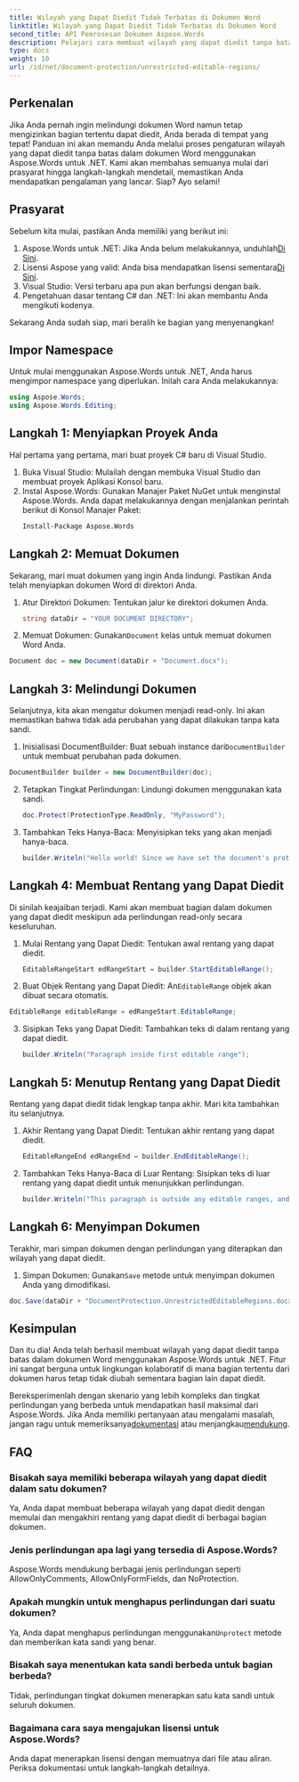 ```yaml
---
title: Wilayah yang Dapat Diedit Tidak Terbatas di Dokumen Word
linktitle: Wilayah yang Dapat Diedit Tidak Terbatas di Dokumen Word
second_title: API Pemrosesan Dokumen Aspose.Words
description: Pelajari cara membuat wilayah yang dapat diedit tanpa batas dalam dokumen Word menggunakan Aspose.Words untuk .NET dengan panduan langkah demi langkah yang komprehensif ini.
type: docs
weight: 10
url: /id/net/document-protection/unrestricted-editable-regions/
---
```

## Perkenalan

Jika Anda pernah ingin melindungi dokumen Word namun tetap mengizinkan bagian tertentu dapat diedit, Anda berada di tempat yang tepat! Panduan ini akan memandu Anda melalui proses pengaturan wilayah yang dapat diedit tanpa batas dalam dokumen Word menggunakan Aspose.Words untuk .NET. Kami akan membahas semuanya mulai dari prasyarat hingga langkah-langkah mendetail, memastikan Anda mendapatkan pengalaman yang lancar. Siap? Ayo selami!

## Prasyarat

Sebelum kita mulai, pastikan Anda memiliki yang berikut ini:

1.  Aspose.Words untuk .NET: Jika Anda belum melakukannya, unduhlah[Di Sini](https://releases.aspose.com/words/net/).
2.  Lisensi Aspose yang valid: Anda bisa mendapatkan lisensi sementara[Di Sini](https://purchase.aspose.com/temporary-license/).
3. Visual Studio: Versi terbaru apa pun akan berfungsi dengan baik.
4. Pengetahuan dasar tentang C# dan .NET: Ini akan membantu Anda mengikuti kodenya.

Sekarang Anda sudah siap, mari beralih ke bagian yang menyenangkan!

## Impor Namespace

Untuk mulai menggunakan Aspose.Words untuk .NET, Anda harus mengimpor namespace yang diperlukan. Inilah cara Anda melakukannya:

```csharp
using Aspose.Words;
using Aspose.Words.Editing;
```

## Langkah 1: Menyiapkan Proyek Anda

Hal pertama yang pertama, mari buat proyek C# baru di Visual Studio.

1. Buka Visual Studio: Mulailah dengan membuka Visual Studio dan membuat proyek Aplikasi Konsol baru.
2. Instal Aspose.Words: Gunakan Manajer Paket NuGet untuk menginstal Aspose.Words. Anda dapat melakukannya dengan menjalankan perintah berikut di Konsol Manajer Paket:
   ```sh
   Install-Package Aspose.Words
   ```

## Langkah 2: Memuat Dokumen

Sekarang, mari muat dokumen yang ingin Anda lindungi. Pastikan Anda telah menyiapkan dokumen Word di direktori Anda.

1. Atur Direktori Dokumen: Tentukan jalur ke direktori dokumen Anda.
   ```csharp
   string dataDir = "YOUR DOCUMENT DIRECTORY";
   ```
2.  Memuat Dokumen: Gunakan`Document` kelas untuk memuat dokumen Word Anda.
   ```csharp
   Document doc = new Document(dataDir + "Document.docx");
   ```

## Langkah 3: Melindungi Dokumen

Selanjutnya, kita akan mengatur dokumen menjadi read-only. Ini akan memastikan bahwa tidak ada perubahan yang dapat dilakukan tanpa kata sandi.

1.  Inisialisasi DocumentBuilder: Buat sebuah instance dari`DocumentBuilder` untuk membuat perubahan pada dokumen.
   ```csharp
   DocumentBuilder builder = new DocumentBuilder(doc);
   ```
2. Tetapkan Tingkat Perlindungan: Lindungi dokumen menggunakan kata sandi.
   ```csharp
   doc.Protect(ProtectionType.ReadOnly, "MyPassword");
   ```
3. Tambahkan Teks Hanya-Baca: Menyisipkan teks yang akan menjadi hanya-baca.
   ```csharp
   builder.Writeln("Hello world! Since we have set the document's protection level to read-only, we cannot edit this paragraph without the password.");
   ```

## Langkah 4: Membuat Rentang yang Dapat Diedit

Di sinilah keajaiban terjadi. Kami akan membuat bagian dalam dokumen yang dapat diedit meskipun ada perlindungan read-only secara keseluruhan.

1. Mulai Rentang yang Dapat Diedit: Tentukan awal rentang yang dapat diedit.
   ```csharp
   EditableRangeStart edRangeStart = builder.StartEditableRange();
   ```
2.  Buat Objek Rentang yang Dapat Diedit: An`EditableRange` objek akan dibuat secara otomatis.
   ```csharp
   EditableRange editableRange = edRangeStart.EditableRange;
   ```
3. Sisipkan Teks yang Dapat Diedit: Tambahkan teks di dalam rentang yang dapat diedit.
   ```csharp
   builder.Writeln("Paragraph inside first editable range");
   ```

## Langkah 5: Menutup Rentang yang Dapat Diedit

Rentang yang dapat diedit tidak lengkap tanpa akhir. Mari kita tambahkan itu selanjutnya.

1. Akhir Rentang yang Dapat Diedit: Tentukan akhir rentang yang dapat diedit.
   ```csharp
   EditableRangeEnd edRangeEnd = builder.EndEditableRange();
   ```
2. Tambahkan Teks Hanya-Baca di Luar Rentang: Sisipkan teks di luar rentang yang dapat diedit untuk menunjukkan perlindungan.
   ```csharp
   builder.Writeln("This paragraph is outside any editable ranges, and cannot be edited.");
   ```

## Langkah 6: Menyimpan Dokumen

Terakhir, mari simpan dokumen dengan perlindungan yang diterapkan dan wilayah yang dapat diedit.

1.  Simpan Dokumen: Gunakan`Save` metode untuk menyimpan dokumen Anda yang dimodifikasi.
   ```csharp
   doc.Save(dataDir + "DocumentProtection.UnrestrictedEditableRegions.docx");
   ```

## Kesimpulan

Dan itu dia! Anda telah berhasil membuat wilayah yang dapat diedit tanpa batas dalam dokumen Word menggunakan Aspose.Words untuk .NET. Fitur ini sangat berguna untuk lingkungan kolaboratif di mana bagian tertentu dari dokumen harus tetap tidak diubah sementara bagian lain dapat diedit. 

 Bereksperimenlah dengan skenario yang lebih kompleks dan tingkat perlindungan yang berbeda untuk mendapatkan hasil maksimal dari Aspose.Words. Jika Anda memiliki pertanyaan atau mengalami masalah, jangan ragu untuk memeriksanya[dokumentasi](https://reference.aspose.com/words/net/) atau menjangkau[mendukung](https://forum.aspose.com/c/words/8).

## FAQ

### Bisakah saya memiliki beberapa wilayah yang dapat diedit dalam satu dokumen?
Ya, Anda dapat membuat beberapa wilayah yang dapat diedit dengan memulai dan mengakhiri rentang yang dapat diedit di berbagai bagian dokumen.

### Jenis perlindungan apa lagi yang tersedia di Aspose.Words?
Aspose.Words mendukung berbagai jenis perlindungan seperti AllowOnlyComments, AllowOnlyFormFields, dan NoProtection.

### Apakah mungkin untuk menghapus perlindungan dari suatu dokumen?
 Ya, Anda dapat menghapus perlindungan menggunakan`Unprotect` metode dan memberikan kata sandi yang benar.

### Bisakah saya menentukan kata sandi berbeda untuk bagian berbeda?
Tidak, perlindungan tingkat dokumen menerapkan satu kata sandi untuk seluruh dokumen.

### Bagaimana cara saya mengajukan lisensi untuk Aspose.Words?
Anda dapat menerapkan lisensi dengan memuatnya dari file atau aliran. Periksa dokumentasi untuk langkah-langkah detailnya.
